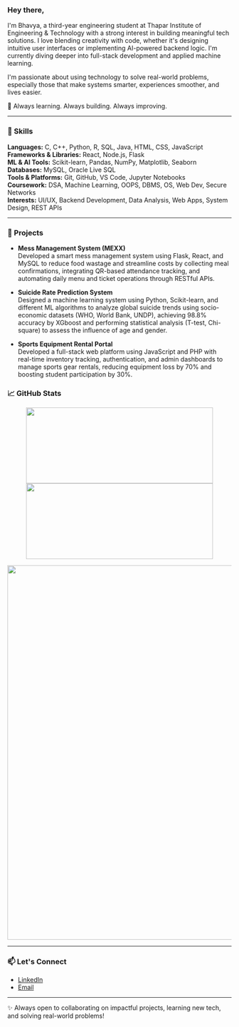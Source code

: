 ### Hey there, 
I'm Bhavya, a third-year engineering student at Thapar Institute of Engineering & Technology with a strong interest in building meaningful tech solutions. I love blending creativity with code, whether it's designing intuitive user interfaces or implementing AI-powered backend logic. I'm currently diving deeper into full-stack development and applied machine learning.


I'm passionate about using technology to solve real-world problems, especially those that make systems smarter, experiences smoother, and lives easier. 

🚀 Always learning. Always building. Always improving.

---

### 🔧 Skills

**Languages:** C, C++, Python, R, SQL, Java, HTML, CSS, JavaScript  
**Frameworks & Libraries:** React, Node.js, Flask  
**ML & AI Tools:** Scikit-learn, Pandas, NumPy, Matplotlib, Seaborn  
**Databases:** MySQL, Oracle Live SQL  
**Tools & Platforms:** Git, GitHub, VS Code, Jupyter Notebooks  
**Coursework:** DSA, Machine Learning, OOPS, DBMS, OS, Web Dev, Secure Networks  
**Interests:** UI/UX, Backend Development, Data Analysis, Web Apps, System Design, REST APIs


---

### 🚀 Projects

- **Mess Management System (MEXX)**  
  Developed a smart mess management system using Flask, React, and MySQL to reduce food wastage and streamline costs by collecting meal confirmations, integrating QR-based attendance tracking, and automating daily menu and ticket operations through RESTful APIs.

- **Suicide Rate Prediction System**  
  Designed a machine learning system using Python, Scikit-learn, and different ML algorithms to analyze global suicide trends using socio-economic datasets (WHO, World Bank, UNDP), achieving 98.8% accuracy by XGboost and performing statistical analysis (T-test, Chi-square) to assess the influence of age and gender.

- **Sports Equipment Rental Portal**  
  Developed a full-stack web platform using JavaScript and PHP with real-time inventory tracking, authentication, and admin dashboards to manage sports gear rentals, reducing equipment loss by 70% and boosting student participation by 30%.


### 📈 GitHub Stats

<p align="center">
  <img width="420" height="170" src="https://github-readme-stats.vercel.app/api?username=Bhavyaa110&show_icons=true&count_private=true&include_all_commits=true&theme=radical" />
  <img width="420" height="170" src="https://github-readme-stats.vercel.app/api/top-langs/?username=Bhavyaa110&layout=compact&theme=radical" />
</p>

<p align="center">
  <img width="840" src="https://github-profile-summary-cards.vercel.app/api/cards/profile-details?username=Bhavyaa110&theme=radical" />
</p>


---

### 📫 Let's Connect

- [LinkedIn](https://www.linkedin.com/in/bhavya-ag65/)
- [Email](mailto:bhavya.ag65@gmail.com)

---

✨ Always open to collaborating on impactful projects, learning new tech, and solving real-world problems!
